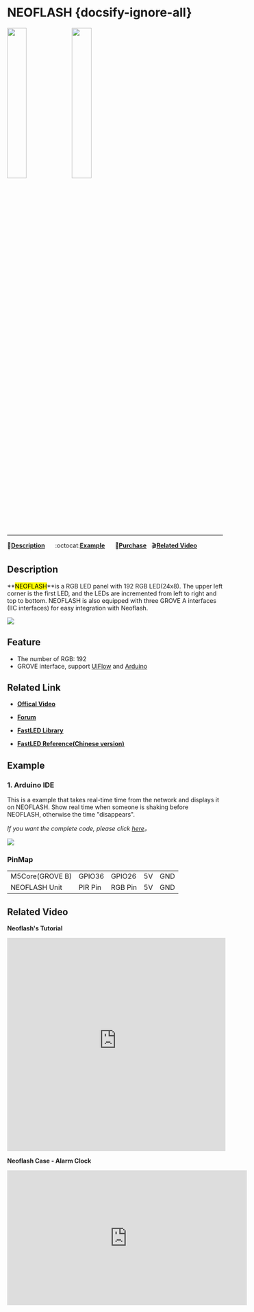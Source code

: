 # NEOFLASH {docsify-ignore-all}

<img src="assets/img/product_pics/unit/unit_neoflash_01.png" width="30%" height="30%"><img src="assets/img/product_pics/unit/unit_neoflash_02.png" width="30%" height="30%">

***

:memo:**[Description](#Description)**&nbsp;&nbsp;&nbsp;&nbsp;&nbsp;&nbsp;:octocat:**[Example](#Example)**&nbsp;&nbsp;&nbsp;&nbsp;&nbsp;&nbsp;🛒**[Purchase](https://pt.aliexpress.com/store/product/M5Stack-Newest-NeoFlash-Light-Board-made-of-Acrylic-with-192pcs-NeoPixels-and-PIR-Sensor-compatible-with/3226069_32957760176.html?spm=a2g03.12010615.8148356.2.66ca32c6EOLxpR)**&nbsp;&nbsp;&nbsp;:clapper:**[Related Video](#Related-Video)**

## Description

**<mark>NEOFLASH</mark>**is a RGB LED panel with 192 RGB LED(24x8). The upper left corner is the first LED, and the LEDs are incremented from left to right and top to bottom. NEOFLASH is also equipped with three GROVE A interfaces (IIC interfaces) for easy integration with Neoflash.

<img src="assets/img/product_pics/unit/unit_neoflash_03.png">

## Feature

-  The number of RGB: 192
-  GROVE interface, support [UIFlow](http://flow.m5stack.com) and [Arduino](http://www.arduino.cc)

## Related Link

- **[Offical Video](https://www.youtube.com/channel/UCozgFVglWYQXbvTmGyS739w)**

- **[Forum](http://forum.m5stack.com/)**

- **[FastLED Library](https://github.com/FastLED/FastLED/wiki/Overview)**

- **[FastLED Reference(Chinese version)](http://www.taichi-maker.com/homepage/reference-index/arduino-library-index/fastled-library/)**

## Example

### 1. Arduino IDE

This is a example that takes real-time time from the network and displays it on NEOFLASH. Show real time when someone is shaking before NEOFLASH, otherwise the time "disappears".

*If you want the complete code, please click [here](https://github.com/m5stack/M5-ProductExampleCodes/tree/master/Unit/NEOPIXEL/Arduino)。*

<img src="assets/img/product_pics/unit/unit_example/NEOFLASH/example_unit_neoflash_01.png">

### PinMap

<table>
<tr><td>M5Core(GROVE B)</td><td>GPIO36</td><td>GPIO26</td><td>5V</td><td>GND</td></tr>
 <tr><td>NEOFLASH Unit</td><td>PIR Pin</td><td>RGB Pin</td><td>5V</td><td>GND</td></tr>
</table>

## Related Video

**Neoflash's Tutorial**

<iframe height=498 width=510 src='https://m5stack.oss-cn-shenzhen.aliyuncs.com/video/%E6%95%99%E7%A8%8B/NeoFlash/E1%20-%20Neoflash%20%E4%BE%8B%E7%A8%8B%EF%BC%88UIFlow%20Tutorials%202%EF%BC%89.mp4' frameborder="0" allow="accelerometer; autoplay; encrypted-media; gyroscope; picture-in-picture" allowfullscreen></iframe>

**Neoflash Case - Alarm Clock**

<iframe width="560" height="315" src="https://www.youtube.com/embed/wVKlnRF7axQ" frameborder="0" allow="accelerometer; autoplay; encrypted-media; gyroscope; picture-in-picture" allowfullscreen></iframe>
